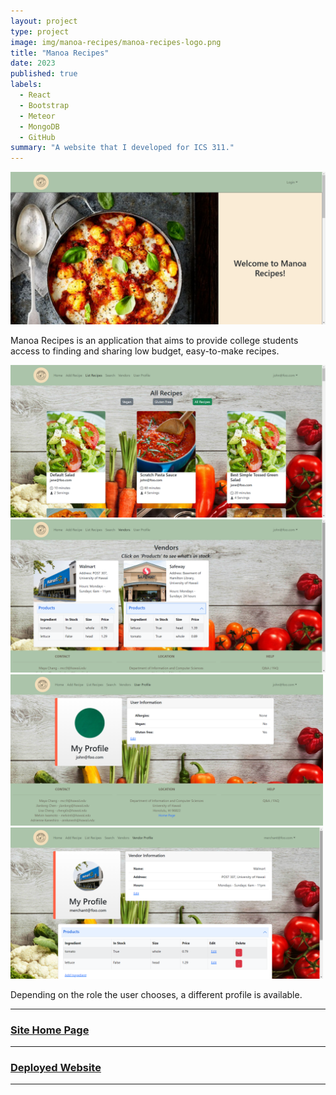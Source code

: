 ```yaml
---
layout: project
type: project
image: img/manoa-recipes/manoa-recipes-logo.png
title: "Manoa Recipes"
date: 2023
published: true
labels:
  - React
  - Bootstrap
  - Meteor
  - MongoDB
  - GitHub
summary: "A website that I developed for ICS 311."
---
```


<img class="img-fluid" src="../img/manoa-recipes/manoa-recipes-landing-page.png">

Manoa Recipes is an application that aims to provide college students access to finding and sharing low budget, easy-to-make recipes.

<img class="img-fluid" src="../img/manoa-recipes/manoa-recipes-list.png">

<img class="img-fluid" src="../img/manoa-recipes/manoa-recipes-vendor.png">

<div class="text-center p-4">
    <img width="500px" class="img-fluid" src="../img/manoa-recipes/manoa-recipes-user-profile.png">
    <img width="500px" class="img-fluid" src="../img/manoa-recipes/manoa-recipes-vendor-profile.png">
</div>

Depending on the role the user chooses, a different profile is available.

<hr>

### [Site Home Page](https://manoa-recipes.github.io/)

<hr>

### [Deployed Website](https://manoa-recipes.site/)

<hr>
